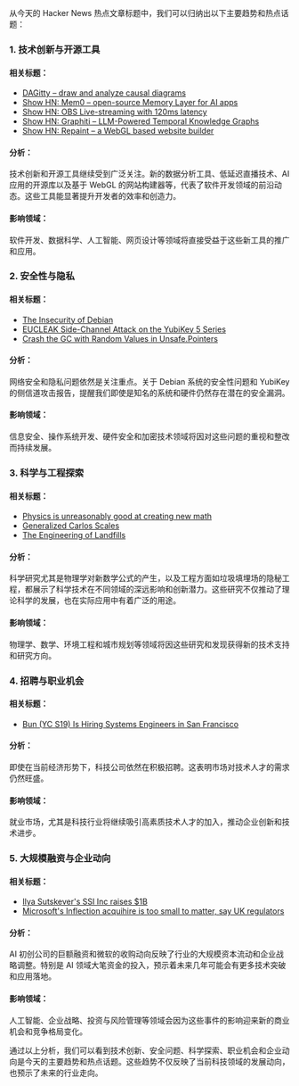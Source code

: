 从今天的 Hacker News 热点文章标题中，我们可以归纳出以下主要趋势和热点话题：

### 1. **技术创新与开源工具**
#### 相关标题：
- [DAGitty – draw and analyze causal diagrams](https://dagitty.net/)
- [Show HN: Mem0 – open-source Memory Layer for AI apps](https://github.com/mem0ai/mem0)
- [Show HN: OBS Live-streaming with 120ms latency](https://github.com/Glimesh/broadcast-box)
- [Show HN: Graphiti – LLM-Powered Temporal Knowledge Graphs](https://github.com/getzep/graphiti)
- [Show HN: Repaint – a WebGL based website builder](https://repaint.com)

#### 分析：
技术创新和开源工具继续受到广泛关注。新的数据分析工具、低延迟直播技术、AI 应用的开源库以及基于 WebGL 的网站构建器等，代表了软件开发领域的前沿动态。这些工具能显著提升开发者的效率和创造力。

#### 影响领域：
软件开发、数据科学、人工智能、网页设计等领域将直接受益于这些新工具的推广和应用。

### 2. **安全性与隐私**
#### 相关标题：
- [The Insecurity of Debian](https://unix.foo/posts/insecurity-of-debian/)
- [EUCLEAK Side-Channel Attack on the YubiKey 5 Series](https://ninjalab.io/eucleak/)
- [Crash the GC with Random Values in Unsafe.Pointers](https://philpearl.github.io/post/dumb_ways_to_die_random_pointers/)

#### 分析：
网络安全和隐私问题依然是关注重点。关于 Debian 系统的安全性问题和 YubiKey 的侧信道攻击报告，提醒我们即使是知名的系统和硬件仍然存在潜在的安全漏洞。

#### 影响领域：
信息安全、操作系统开发、硬件安全和加密技术领域将因对这些问题的重视和整改而持续发展。

### 3. **科学与工程探索**
#### 相关标题：
- [Physics is unreasonably good at creating new math](https://nautil.us/why-physics-is-unreasonably-good-at-creating-new-math-797056/)
- [Generalized Carlos Scales](https://arxiv.org/abs/2408.14551)
- [The Engineering of Landfills](https://practical.engineering/blog/2024/9/3/the-hidden-engineering-of-landfills)

#### 分析：
科学研究尤其是物理学对新数学公式的产生，以及工程方面如垃圾填埋场的隐秘工程，都展示了科学技术在不同领域的深远影响和创新潜力。这些研究不仅推动了理论科学的发展，也在实际应用中有着广泛的用途。

#### 影响领域：
物理学、数学、环境工程和城市规划等领域将因这些研究和发现获得新的技术支持和研究方向。

### 4. **招聘与职业机会**
#### 相关标题：
- [Bun (YC S19) Is Hiring Systems Engineers in San Francisco](https://apply.workable.com/oven/j/A7A1388873/)

#### 分析：
即使在当前经济形势下，科技公司依然在积极招聘。这表明市场对技术人才的需求仍然旺盛。

#### 影响领域：
就业市场，尤其是科技行业将继续吸引高素质技术人才的加入，推动企业创新和技术进步。

### 5. **大规模融资与企业动向**
#### 相关标题：
- [Ilya Sutskever's SSI Inc raises $1B](https://www.reuters.com/technology/artificial-intelligence/openai-co-founder-sutskevers-new-safety-focused-ai-startup-ssi-raises-1-billion-2024-09-04/)
- [Microsoft's Inflection acquihire is too small to matter, say UK regulators](https://www.theregister.com/2024/09/04/microsoft_inflection_acquihire_cma/)

#### 分析：
AI 初创公司的巨额融资和微软的收购动向反映了行业的大规模资本流动和企业战略调整。特别是 AI 领域大笔资金的投入，预示着未来几年可能会有更多技术突破和应用落地。

#### 影响领域：
人工智能、企业战略、投资与风险管理等领域会因为这些事件的影响迎来新的商业机会和竞争格局变化。

通过以上分析，我们可以看到技术创新、安全问题、科学探索、职业机会和企业动向是今天的主要趋势和热点话题。这些趋势不仅反映了当前科技领域的发展动向，也预示了未来的行业走向。